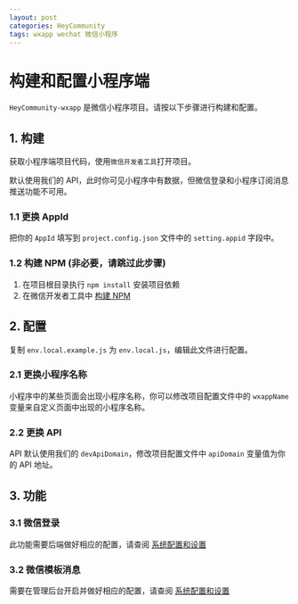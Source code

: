```yaml
---
layout: post
categories: HeyCommunity
tags: wxapp wechat 微信小程序
---
```


构建和配置小程序端
====================================

`HeyCommunity-wxapp` 是微信小程序项目。请按以下步骤进行构建和配置。

## 1. 构建
获取小程序端项目代码，使用`微信开发者工具`打开项目。

默认使用我们的 API，此时你可见小程序中有数据，但微信登录和小程序订阅消息推送功能不可用。

### 1.1 更换 AppId 

把你的 `AppId` 填写到 `project.config.json` 文件中的 `setting.appid` 字段中。

### 1.2 构建 NPM (非必要，请跳过此步骤)

1. 在项目根目录执行 `npm install` 安装项目依赖
2. 在微信开发者工具中 [构建 NPM](https://developers.weixin.qq.com/miniprogram/dev/devtools/npm.html)


## 2. 配置

复制 `env.local.example.js` 为 `env.local.js`，编辑此文件进行配置。

### 2.1 更换小程序名称

小程序中的某些页面会出现小程序名称，你可以修改项目配置文件中的 `wxappName` 变量来自定义页面中出现的小程序名称。

### 2.2 更换 API

API 默认使用我们的 `devApiDomain`，修改项目配置文件中 `apiDomain` 变量值为你的 API 地址。

## 3. 功能

### 3.1 微信登录

此功能需要后端做好相应的配置，请查阅 [系统配置和设置](https://www.heycommunity.com/docs/backend/config)

### 3.2 微信模板消息

需要在管理后台开启并做好相应的配置，请查阅 [系统配置和设置](https://www.heycommunity.com/docs/backend/config)
